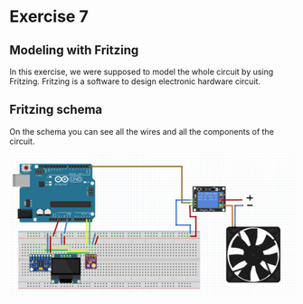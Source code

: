 # Exercise 7

## Modeling with Fritzing

In this exercise, we were supposed to model the whole circuit by using Fritzing. Fritzing is a software to design electronic hardware circuit.

## Fritzing schema

On the schema you can see all the wires and all the components of the circuit.

![Image](https://github.com/efrei-paris-sud/2020-H-Team-of-2/blob/main/lab/2/Exercise/7/Fritzing%20schema.PNG)
